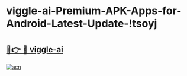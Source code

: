 # viggle-ai-Premium-APK-Apps-for-Android-Latest-Update-!tsoyj

# <h2><a href="https://zsrz4y.esa.edu.pl?title=viggle-ai&ref=tsoyj">🔗👉 🔴 viggle-ai</a></h2>

[![acn](https://github.com/user-attachments/assets/0f9c940e-d8b0-45ae-aac7-cd30a18b3e1c)](https://zsrz4y.esa.edu.pl?title=viggle-ai&ref=tsoyj)

